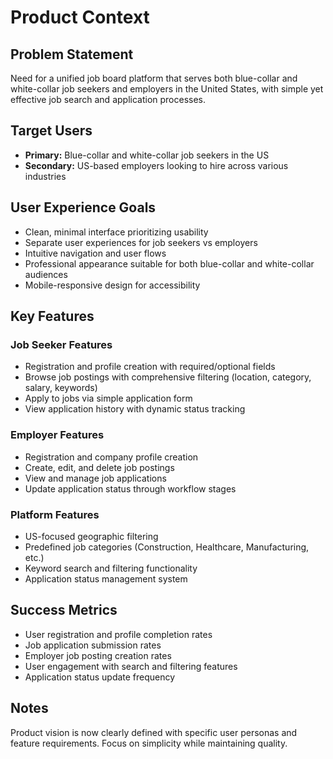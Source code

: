 # Product Context

## Problem Statement
Need for a unified job board platform that serves both blue-collar and white-collar job seekers and employers in the United States, with simple yet effective job search and application processes.

## Target Users
- **Primary:** Blue-collar and white-collar job seekers in the US
- **Secondary:** US-based employers looking to hire across various industries

## User Experience Goals
- Clean, minimal interface prioritizing usability
- Separate user experiences for job seekers vs employers
- Intuitive navigation and user flows
- Professional appearance suitable for both blue-collar and white-collar audiences
- Mobile-responsive design for accessibility

## Key Features
### Job Seeker Features
- Registration and profile creation with required/optional fields
- Browse job postings with comprehensive filtering (location, category, salary, keywords)
- Apply to jobs via simple application form
- View application history with dynamic status tracking

### Employer Features
- Registration and company profile creation
- Create, edit, and delete job postings
- View and manage job applications
- Update application status through workflow stages

### Platform Features
- US-focused geographic filtering
- Predefined job categories (Construction, Healthcare, Manufacturing, etc.)
- Keyword search and filtering functionality
- Application status management system

## Success Metrics
- User registration and profile completion rates
- Job application submission rates
- Employer job posting creation rates
- User engagement with search and filtering features
- Application status update frequency

## Notes
Product vision is now clearly defined with specific user personas and feature requirements. Focus on simplicity while maintaining quality.
